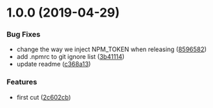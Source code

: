 # 1.0.0 (2019-04-29)


### Bug Fixes

*  change the way we inject NPM_TOKEN when releasing ([8596582](https://github.com/immanuel192/semantic-release-sample/commit/8596582))
* add .npmrc to git ignore list ([3b41114](https://github.com/immanuel192/semantic-release-sample/commit/3b41114))
* update readme ([c368a13](https://github.com/immanuel192/semantic-release-sample/commit/c368a13))


### Features

* first cut ([2c602cb](https://github.com/immanuel192/semantic-release-sample/commit/2c602cb))

